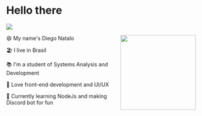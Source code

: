 # Hello there
![](https://img.shields.io/github/followers/KernelDN?label=Follow%20Me&style=social)


<img align='right' src='https://media.giphy.com/media/LmNwrBhejkK9EFP504/giphy.gif' width='200' heigth='200'/>

😄 My name's Diego Natalo

🏖 I live in Brasil

📚 I'm a student of Systems Analysis and Development

💖 Love front-end development and UI/UX

🤖 Currently learning NodeJs and making Discord bot for fun
